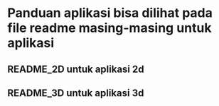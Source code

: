 # Panduan aplikasi bisa dilihat pada file readme masing-masing untuk aplikasi
## README_2D untuk aplikasi 2d
## README_3D untuk aplikasi 3d
